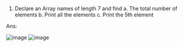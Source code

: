 1) Declare an Array names of length 7 and find
   a. The total number of elements
   b. Print all the elements
   c. Print the 5th element

Ans:

![image](https://github.com/Sharath15eUR/NAREESHUD/assets/93960137/e806ae68-b9e9-4ea9-9b6a-82058fba3740)
![image](https://github.com/Sharath15eUR/NAREESHUD/assets/93960137/d056e4b5-e93d-4669-b3ea-11c94b5ad553)
